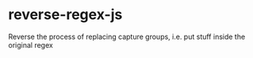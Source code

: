 # reverse-regex-js
Reverse the process of replacing capture groups, i.e. put stuff inside the original regex
